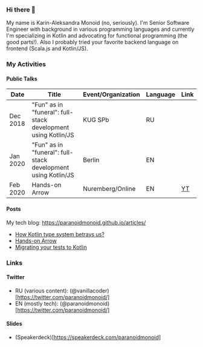 ### Hi there 👋

My name is Karin-Aleksandra Monoid (no, seriously).
I'm Senior Software Engineer with background in various programming languages and currently I'm specializing in Kotlin and advocating for functional programming (the good parts!). Also I probably tried your favorite backend language on frontend (Scala.js and Kotlin/JS).

### My Activities

#### Public Talks
|  Date  |                        Title                                   |Event/Organization|Language|Link |
|--------|----------------------------------------------------------------|------------------|--------|-----|
|Dec 2018|	"Fun" as in "funeral": full-stack development using Kotlin/JS |	KUG SPb          | RU     ||
|Jan 2020|	"Fun" as in "funeral": full-stack development using Kotlin/JS |	Berlin	         | EN     ||
|Feb 2020|	Hands-on Arrow                                                |	Nuremberg/Online | EN     |[YT](https://youtu.be/tkl9EaUMfm8)|

#### Posts

My tech blog: https://paranoidmonoid.github.io/articles/

* [How Kotlin type system betrays us?](https://paranoidmonoid.github.io/articles/Chasing%20the%20bug/EitherVsNull)
* [Hands-on Arrow](https://paranoidmonoid.github.io/articles/Kotlin%20and%20friends/Hands-on%20Arrow)
* [Migrating your tests to Kotlin](https://paranoidmonoid.github.io/articles/Kotlin%20and%20friends/Migrating%20your%20tests%20to%20Kotlin)

### Links

#### Twitter
* RU (various content): (@vanillacoder)[https://twitter.com/paranoidmonoid/]
* EN (mostly tech): (@paranoidmonoid)[https://twitter.com/paranoidmonoid/]

#### Slides
* (Speakerdeck)[https://speakerdeck.com/paranoidmonoid]
